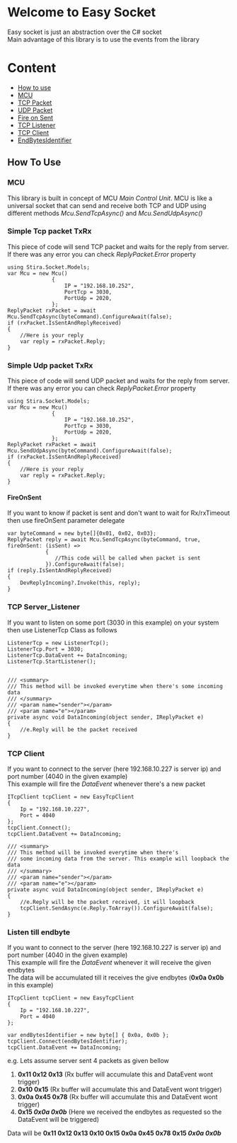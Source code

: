 
# Welcome to Easy Socket
Easy socket is just an abstraction over the C# socket<br>
Main advantage of this library is to use the events from the library<br>

# Content
+ [How to use](https://github.com/Touseefelahi/EasySockets#How-To-Use)
+ [MCU](https://github.com/Touseefelahi/EasySockets#MCU)
+ [TCP Packet](https://github.com/Touseefelahi/EasySockets#Simple-Tcp-packet-TxRx)
+ [UDP Packet](https://github.com/Touseefelahi/EasySockets#Simple-Udp-packet-TxRx)
+ [Fire on Sent](https://github.com/Touseefelahi/EasySockets#FireOnSent)
+ [TCP Listener](https://github.com/Touseefelahi/EasySockets#TCP-Server_Listener)
+ [TCP Client](https://github.com/Touseefelahi/EasySockets#TCP-Client)
+ [EndBytesIdentifier](https://github.com/Touseefelahi/EasySockets#Listen-till-endbyte)


## How To Use
### MCU
This library is built in concept of MCU _Main Control Unit_. MCU is like a universal socket that
can send and receive both TCP and UDP using different methods _Mcu.SendTcpAsync()_ and _Mcu.SendUdpAsync()_
### Simple Tcp packet TxRx
This piece of code will send TCP packet and waits for the reply from server. If there was
any error you can check _ReplyPacket.Error_ property
 
    using Stira.Socket.Models;
    var Mcu = new Mcu()
                  {
                      IP = "192.168.10.252",
                      PortTcp = 3030,
                      PortUdp = 2020,
                  };
    ReplyPacket rxPacket = await Mcu.SendTcpAsync(byteCommand).ConfigureAwait(false);
    if (rxPacket.IsSentAndReplyReceived)
    {
        //Here is your reply
        var reply = rxPacket.Reply;
    }

### Simple Udp packet TxRx
This piece of code will send UDP packet and waits for the reply from server. If there was
any error you can check _ReplyPacket.Error_ property
    
    using Stira.Socket.Models;
    var Mcu = new Mcu()
                  {
                      IP = "192.168.10.252",
                      PortTcp = 3030,
                      PortUdp = 2020,
                  };
    ReplyPacket rxPacket = await Mcu.SendUdpAsync(byteCommand).ConfigureAwait(false);
    if (rxPacket.IsSentAndReplyReceived)
    {
        //Here is your reply
        var reply = rxPacket.Reply;
    }

#### FireOnSent
If you want to know if packet is sent and don't want to wait for Rx/rxTimeout then use fireOnSent parameter delegate
   
    var byteCommand = new byte[]{0x01, 0x02, 0x03};
    ReplyPacket reply = await Mcu.SendTcpAsync(byteCommand, true, fireOnSent: (isSent) =>
                {
                   //This code will be called when packet is sent
                }).ConfigureAwait(false);
    if (reply.IsSentAndReplyReceived)
    {
        DevReplyIncoming?.Invoke(this, reply);
    }
### TCP Server_Listener
If you want to listen on some port (3030 in this example) on your system then use ListenerTcp Class as follows

    ListenerTcp = new ListenerTcp();
    ListenerTcp.Port = 3030; 
    ListenerTcp.DataEvent += DataIncoming;
    ListenerTcp.StartListener();

    
    /// <summary>
    /// This method will be invoked everytime when there's some incoming data
    /// </summary>
    /// <param name="sender"></param>
    /// <param name="e"></param>
    private async void DataIncoming(object sender, IReplyPacket e)
    {
        //e.Reply will be the packet received
    }

### TCP Client
If you want to connect to the server (here 192.168.10.227 is server ip) and port number (4040 in the given example) <br>
This example will fire the _DataEvent_ whenever there's a new packet

    ITcpClient tcpClient = new EasyTcpClient
    {
        Ip = "192.168.10.227",
        Port = 4040
    };
    tcpClient.Connect();
    tcpClient.DataEvent += DataIncoming;
    
    /// <summary>
    /// This method will be invoked everytime when there's 
    /// some incoming data from the server. This example will loopback the data
    /// </summary>
    /// <param name="sender"></param>
    /// <param name="e"></param>
    private async void DataIncoming(object sender, IReplyPacket e)
    {
        //e.Reply will be the packet received, it will loopback
        tcpClient.SendAsync(e.Reply.ToArray()).ConfigureAwait(false);
    }

### Listen till endbyte
If you want to connect to the server (here 192.168.10.227 is server ip) and port number (4040 in the given example) <br>
This example will fire the _DataEvent_ whenever it will receive the given endbytes <br>
The data will be accumulated till it receives the give endbytes (**0x0a 0x0b** in this example)

    ITcpClient tcpClient = new EasyTcpClient
    {
        Ip = "192.168.10.227",
        Port = 4040
    };
    
    var endBytesIdentifier = new byte[] { 0x0a, 0x0b };
    tcpClient.Connect(endBytesIdentifier);
    tcpClient.DataEvent += DataIncoming;

e.g. Lets assume server sent 4 packets as given bellow
1. **0x11 0x12 0x13** (Rx buffer will accumulate this and DataEvent wont trigger)
2. **0x10 0x15** (Rx buffer will accumulate this and DataEvent wont trigger)
3. **0x0a 0x45 0x78** (Rx buffer will accumulate this and DataEvent wont trigger)
4. **0x15 _0x0a 0x0b_** (Here we received the endbytes as requested so the DataEvent will be triggered)

Data will be **0x11 0x12 0x13 0x10 0x15 0x0a 0x45 0x78 0x15 _0x0a 0x0b_**
    